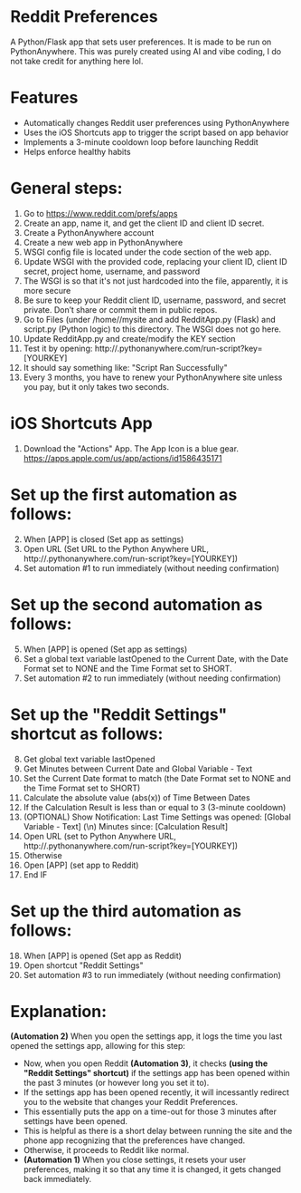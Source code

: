 # Reddit Preferences
A Python/Flask app that sets user preferences. It is made to be run on PythonAnywhere.
This was purely created using AI and vibe coding, I do not take credit for anything here lol.

# Features
- Automatically changes Reddit user preferences using PythonAnywhere
- Uses the iOS Shortcuts app to trigger the script based on app behavior
- Implements a 3-minute cooldown loop before launching Reddit
- Helps enforce healthy habits

# General steps:
1. Go to https://www.reddit.com/prefs/apps
2. Create an app, name it, and get the client ID and client ID secret.
3. Create a PythonAnywhere account
4. Create a new web app in PythonAnywhere
5. WSGI config file is located under the code section of the web app.
6. Update WSGI with the provided code, replacing your client ID, client ID secret, project home, username, and password
7. The WSGI is so that it's not just hardcoded into the file, apparently, it is more secure
8. Be sure to keep your Reddit client ID, username, password, and secret private. Don’t share or commit them in public repos.
9. Go to Files (under /home/<username>/mysite and add RedditApp.py (Flask) and script.py (Python logic) to this directory. The WSGI does not go here. 
10. Update RedditApp.py and create/modify the KEY section
11. Test it by opening: http://<your-username>.pythonanywhere.com/run-script?key=[YOURKEY]
12. It should say something like: "Script Ran Successfully"
13. Every 3 months, you have to renew your PythonAnywhere site unless you pay, but it only takes two seconds.

# iOS Shortcuts App
1. Download the "Actions" App. The App Icon is a blue gear. https://apps.apple.com/us/app/actions/id1586435171
 # Set up the first automation as follows:
2. When [APP] is closed (Set app as settings)
3. Open URL (Set URL to the Python Anywhere URL, http://<your-username>.pythonanywhere.com/run-script?key=[YOURKEY])
4. Set automation #1 to run immediately (without needing confirmation)
 # Set up the second automation as follows:
5. When [APP] is opened (Set app as settings)
6. Set a global text variable lastOpened to the Current Date, with the Date Format set to NONE and the Time Format set to SHORT.
7. Set automation #2 to run immediately (without needing confirmation)
 # Set up the "Reddit Settings" shortcut as follows:
8. Get global text variable lastOpened
9. Get Minutes between Current Date and Global Variable - Text
10. Set the Current Date format to match (the Date Format set to NONE and the Time Format set to SHORT)
11. Calculate the absolute value (abs(x)) of Time Between Dates
12. If the Calculation Result is less than or equal to 3 (3-minute cooldown)
13. (OPTIONAL) Show Notification: Last Time Settings was opened: [Global Variable - Text] (\n) Minutes since: [Calculation Result]
14. Open URL (set to Python Anywhere URL, http://<your-username>.pythonanywhere.com/run-script?key=[YOURKEY])
15. Otherwise
16. Open [APP] (set app to Reddit)
17. End IF 
 # Set up the third automation as follows:
18. When [APP] is opened (Set app as Reddit)
19. Open shortcut "Reddit Settings"
20. Set automation #3 to run immediately (without needing confirmation)


# Explanation: 
**(Automation 2)** When you open the settings app, it logs the time you last opened the settings app, allowing for this step:  

- Now, when you open Reddit **(Automation 3)**, it checks **(using the "Reddit Settings" shortcut)** if the settings app has been opened within the past 3 minutes (or however long you set it to).  
- If the settings app has been opened recently, it will incessantly redirect you to the website that changes your Reddit Preferences.  
- This essentially puts the app on a time-out for those 3 minutes after settings have been opened.  
- This is helpful as there is a short delay between running the site and the phone app recognizing that the preferences have changed.  
- Otherwise, it proceeds to Reddit like normal.  
- **(Automation 1)** When you close settings, it resets your user preferences, making it so that any time it is changed, it gets changed back immediately.







